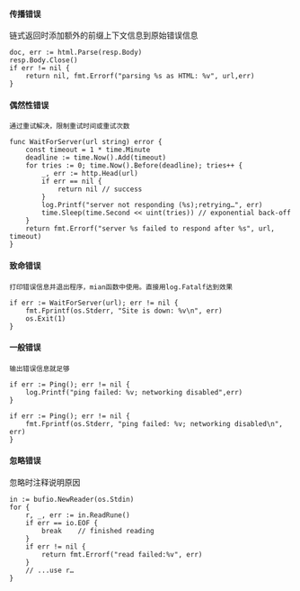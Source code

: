 

#### 传播错误
   链式返回时添加额外的前缀上下文信息到原始错误信息
```
doc, err := html.Parse(resp.Body)
resp.Body.Close()
if err != nil {
    return nil, fmt.Errorf("parsing %s as HTML: %v", url,err)
}
```

#### 偶然性错误
    通过重试解决，限制重试时间或重试次数
```
func WaitForServer(url string) error {
    const timeout = 1 * time.Minute
    deadline := time.Now().Add(timeout)
    for tries := 0; time.Now().Before(deadline); tries++ {
        _, err := http.Head(url)
        if err == nil {
            return nil // success
        }
        log.Printf("server not responding (%s);retrying…", err)
        time.Sleep(time.Second << uint(tries)) // exponential back-off
    }
    return fmt.Errorf("server %s failed to respond after %s", url, timeout)
}
```

#### 致命错误
    打印错误信息并退出程序，mian函数中使用。直接用log.Fatalf达到效果
```
if err := WaitForServer(url); err != nil {
    fmt.Fprintf(os.Stderr, "Site is down: %v\n", err)
    os.Exit(1)
}
```

#### 一般错误
    输出错误信息就足够
```
if err := Ping(); err != nil {
    log.Printf("ping failed: %v; networking disabled",err)
}

if err := Ping(); err != nil {
    fmt.Fprintf(os.Stderr, "ping failed: %v; networking disabled\n", err)
}
```

#### 忽略错误
   忽略时注释说明原因
```
in := bufio.NewReader(os.Stdin)
for {
    r, _, err := in.ReadRune()
    if err == io.EOF {
        break    // finished reading
    }
    if err != nil {
        return fmt.Errorf("read failed:%v", err)
    }
    // ...use r…
}
```
